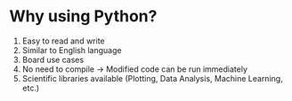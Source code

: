 # Why using Python?

1. Easy to read and write
2. Similar to English language
3. Board use cases
4. No need to compile -> Modified code can be run immediately
5. Scientific libraries available (Plotting, Data Analysis, Machine Learning, etc.)